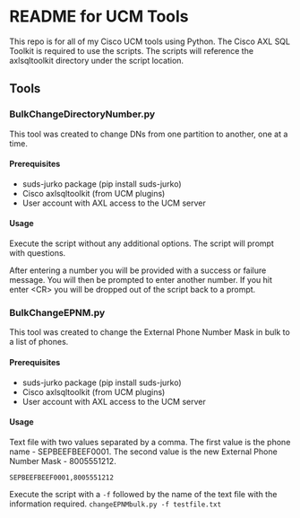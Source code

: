 # README for UCM Tools #

This repo is for all of my Cisco UCM tools using Python.
The Cisco AXL SQL Toolkit is required to use the scripts. The scripts will reference the axlsqltoolkit directory under the script location.

## Tools ##

### BulkChangeDirectoryNumber.py

This tool was created to change DNs from one partition to another, one at a time.

#### Prerequisites

* suds-jurko package (pip install suds-jurko)
* Cisco axlsqltoolkit (from UCM plugins)
* User account with AXL access to the UCM server

#### Usage

Execute the script without any additional options.
The script will prompt with questions.


After entering a number you will be provided with a success or failure message. You will then be prompted to enter another number. If you hit enter <CR\> you will be dropped out of the script back to a prompt.

### BulkChangeEPNM.py

This tool was created to change the External Phone Number Mask in bulk to a list of phones.

#### Prerequisites

* suds-jurko package (pip install suds-jurko)
* Cisco axlsqltoolkit (from UCM plugins)
* User account with AXL access to the UCM server

#### Usage

Text file with two values separated by a comma.
The first value is the phone name - SEPBEEFBEEF0001.
The second value is the new External Phone Number Mask - 8005551212.

```
SEPBEEFBEEF0001,8005551212
```

Execute the script with a `-f` followed by the name of the text file with the information required.
`changeEPNMbulk.py -f testfile.txt`
